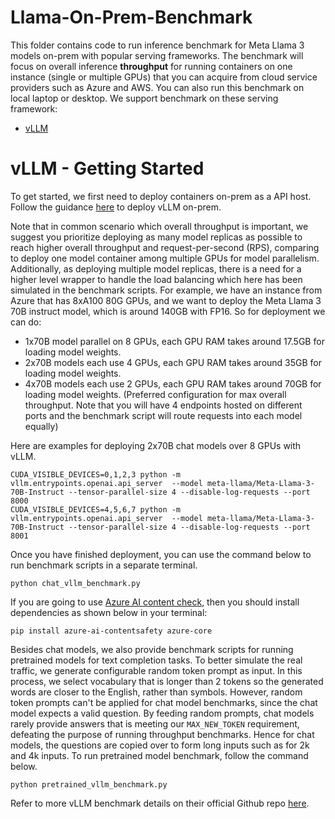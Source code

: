 # Llama-On-Prem-Benchmark
This folder contains code to run inference benchmark for Meta Llama 3 models on-prem with popular serving frameworks.
The benchmark will focus on overall inference **throughput** for running containers on one instance (single or multiple GPUs) that you can acquire from cloud service providers such as Azure and AWS. You can also run this benchmark on local laptop or desktop.
We support benchmark on these serving framework:
* [vLLM](https://github.com/vllm-project/vllm)


# vLLM - Getting Started

To get started, we first need to deploy containers on-prem as a API host. Follow the guidance [here](../../../../recipes/3p_integrations/llama_on_prem.md#setting-up-vllm-with-llama-3) to deploy vLLM on-prem.

Note that in common scenario which overall throughput is important, we suggest you prioritize deploying as many model replicas as possible to reach higher overall throughput and request-per-second (RPS), comparing to deploy one model container among multiple GPUs for model parallelism. Additionally, as deploying multiple model replicas, there is a need for a higher level wrapper to handle the load balancing which here has been simulated in the benchmark scripts.
For example, we have an instance from Azure that has 8xA100 80G GPUs, and we want to deploy the Meta Llama 3 70B instruct model, which is around 140GB with FP16. So for deployment we can do:
* 1x70B model parallel on 8 GPUs, each GPU RAM takes around 17.5GB for loading model weights.
* 2x70B models each use 4 GPUs, each GPU RAM takes around 35GB for loading model weights.
* 4x70B models each use 2 GPUs, each GPU RAM takes around 70GB for loading model weights. (Preferred configuration for max overall throughput. Note that you will have 4 endpoints hosted on different ports and the benchmark script will route requests into each model equally)

Here are examples for deploying 2x70B chat models over 8 GPUs with vLLM.
```
CUDA_VISIBLE_DEVICES=0,1,2,3 python -m vllm.entrypoints.openai.api_server  --model meta-llama/Meta-Llama-3-70B-Instruct --tensor-parallel-size 4 --disable-log-requests --port 8000
CUDA_VISIBLE_DEVICES=4,5,6,7 python -m vllm.entrypoints.openai.api_server  --model meta-llama/Meta-Llama-3-70B-Instruct --tensor-parallel-size 4 --disable-log-requests --port 8001
```
Once you have finished deployment, you can use the command below to run benchmark scripts in a separate terminal.

```
python chat_vllm_benchmark.py
```
<!-- markdown-link-check-disable -->
If you are going to use [Azure AI content check](https://azure.microsoft.com/en-us/products/ai-services/ai-content-safety), then you should install dependencies as shown below in your terminal:
<!-- markdown-link-check-enable -->
```
pip install azure-ai-contentsafety azure-core
```
Besides chat models, we also provide benchmark scripts for running pretrained models for text completion tasks. To better simulate the real traffic, we generate configurable random token prompt as input. In this process, we select vocabulary that is longer than 2 tokens so the generated words are closer to the English, rather than symbols.
However, random token prompts can't be applied for chat model benchmarks, since the chat model expects a valid question. By feeding random prompts, chat models rarely provide answers that is meeting our ```MAX_NEW_TOKEN``` requirement, defeating the purpose of running throughput benchmarks. Hence for chat models, the questions are copied over to form long inputs such as for 2k and 4k inputs.
To run pretrained model benchmark, follow the command below.
```
python pretrained_vllm_benchmark.py
```

Refer to more vLLM benchmark details on their official Github repo [here](https://github.com/vllm-project/vllm/tree/main/benchmarks).

